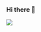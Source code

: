 ### Hi there 👋
<img src="https://user-images.githubusercontent.com/92113679/279564391-91cd841b-81f9-4fab-8a49-be5e55956def.png">
<!--
**NguyenChiThannh/NguyenChiThannh** is a ✨ _special_ ✨ repository because its `README.md` (this file) appears on your GitHub profile.

Here are some ideas to get you started:

- 🔭 I’m currently working on ...
- 🌱 I’m currently learning ...
- 👯 I’m looking to collaborate on ...
- 🤔 I’m looking for help with ...
- 💬 Ask me about ...
- 📫 How to reach me: ...
- 😄 Pronouns: ...
- ⚡ Fun fact: ...
-->
